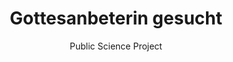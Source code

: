 ---
id: mantis
sort: 1
title: Gottesanbeterin gesucht
subtitle: Public Science Project
description: Mantis Religiosa sightings report app already with over 14,000 individual sightings.
problem: The Naturkundemuseum Potsdam had a lot of sightings of the Mantis Religiosa, but no easy way to store them they have used a simple Excel sheet before.
solution: An interactive web application to track Mantis Religiosa sightings in Brandenburg. More user friendly and informative.
tech: [{ name: 'Flask', icon: 'simple-icons:flask' }, { name: 'PostgreSQL', icon: 'logos:postgresql' }, { name: 'HTML', icon: 'logos:html-5' }, { name: 'JavaScript', icon: 'logos:javascript' }, { name: 'TailwindCSS', icon: 'logos:tailwindcss-icon' }]
stats:
  - "Over 14,000 sightings recorded"
  - "Growing user base through news coverage"
link: https://gottesanbeterin-gesucht.de
repo: https://github.com/opendata-apps/mantis
image: /images/projects/mantis-preview.png
--- 